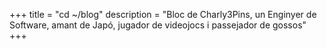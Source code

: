 +++
title = "cd ~/blog"
description = "Bloc de Charly3Pins, un Enginyer de Software, amant de Japó, jugador de videojocs i passejador de gossos"
+++